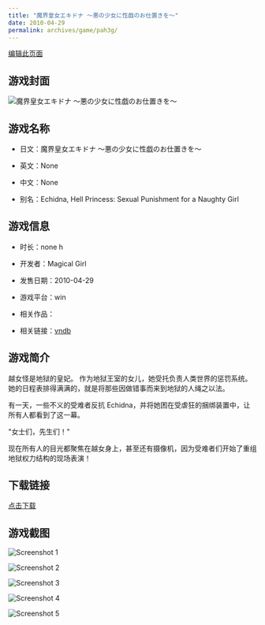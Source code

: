```yaml
---
title: "魔界皇女エキドナ ～悪の少女に性戯のお仕置きを～"
date: 2010-04-29
permalink: archives/game/pah3g/
---
```

[编辑此页面](https://github.com/ACG-3/ADV3-source/blob/main/source/_posts/%E9%AD%94%E7%95%8C%E7%9A%87%E5%A5%B3%E3%82%A8%E3%82%AD%E3%83%89%E3%83%8A%20%EF%BD%9E%E6%82%AA%E3%81%AE%E5%B0%91%E5%A5%B3%E3%81%AB%E6%80%A7%E6%88%AF%E3%81%AE%E3%81%8A%E4%BB%95%E7%BD%AE%E3%81%8D%E3%82%92%EF%BD%9E.md)

## 游戏封面

![魔界皇女エキドナ ～悪の少女に性戯のお仕置きを～](https://pan.timero.xyz/d/onedrive/img_lib_001/%E9%AD%94%E7%95%8C%E7%9A%87%E5%A5%B3%E3%82%A8%E3%82%AD%E3%83%89%E3%83%8A%20%EF%BD%9E%E6%82%AA%E3%81%AE%E5%B0%91%E5%A5%B3%E3%81%AB%E6%80%A7%E6%88%AF%E3%81%AE%E3%81%8A%E4%BB%95%E7%BD%AE%E3%81%8D%E3%82%92%EF%BD%9E_cover.avif)


## 游戏名称

- 日文：魔界皇女エキドナ ～悪の少女に性戯のお仕置きを～
- 英文：None
- 中文：None

- 别名：Echidna, Hell Princess: Sexual Punishment for a Naughty Girl


## 游戏信息

- 时长：none h
- 开发者：Magical Girl
- 发售日期：2010-04-29
- 游戏平台：win
- 相关作品：

- 相关链接：[vndb](https://vndb.org/v4869)


## 游戏简介

越女怪是地狱的皇妃。
作为地狱王室的女儿，她受托负责人类世界的惩罚系统。
她的日程表排得满满的，就是将那些因做错事而来到地狱的人绳之以法。

有一天，一些不义的受难者反抗 Echidna，并将她困在受虐狂的捆绑装置中，让所有人都看到了这一幕。

"女士们，先生们！"

现在所有人的目光都聚焦在越女身上，甚至还有摄像机，因为受难者们开始了重组地狱权力结构的现场表演！





## 下载链接

[点击下载](https://pan.timero.xyz/onedrive/adv_lib_001/%E9%AD%94%E7%95%8C%E7%9A%87%E5%A5%B3%E3%82%A8%E3%82%AD%E3%83%89%E3%83%8A%20%EF%BD%9E%E6%82%AA%E3%81%AE%E5%B0%91%E5%A5%B3%E3%81%AB%E6%80%A7%E6%88%AF%E3%81%AE%E3%81%8A%E4%BB%95%E7%BD%AE%E3%81%8D%E3%82%92%EF%BD%9E)


## 游戏截图


![Screenshot 1](https://pan.timero.xyz/d/onedrive/img_lib_001/%E9%AD%94%E7%95%8C%E7%9A%87%E5%A5%B3%E3%82%A8%E3%82%AD%E3%83%89%E3%83%8A%20%EF%BD%9E%E6%82%AA%E3%81%AE%E5%B0%91%E5%A5%B3%E3%81%AB%E6%80%A7%E6%88%AF%E3%81%AE%E3%81%8A%E4%BB%95%E7%BD%AE%E3%81%8D%E3%82%92%EF%BD%9E_Screenshot_1.avif)

![Screenshot 2](https://pan.timero.xyz/d/onedrive/img_lib_001/%E9%AD%94%E7%95%8C%E7%9A%87%E5%A5%B3%E3%82%A8%E3%82%AD%E3%83%89%E3%83%8A%20%EF%BD%9E%E6%82%AA%E3%81%AE%E5%B0%91%E5%A5%B3%E3%81%AB%E6%80%A7%E6%88%AF%E3%81%AE%E3%81%8A%E4%BB%95%E7%BD%AE%E3%81%8D%E3%82%92%EF%BD%9E_Screenshot_2.avif)

![Screenshot 3](https://pan.timero.xyz/d/onedrive/img_lib_001/%E9%AD%94%E7%95%8C%E7%9A%87%E5%A5%B3%E3%82%A8%E3%82%AD%E3%83%89%E3%83%8A%20%EF%BD%9E%E6%82%AA%E3%81%AE%E5%B0%91%E5%A5%B3%E3%81%AB%E6%80%A7%E6%88%AF%E3%81%AE%E3%81%8A%E4%BB%95%E7%BD%AE%E3%81%8D%E3%82%92%EF%BD%9E_Screenshot_3.avif)

![Screenshot 4](https://pan.timero.xyz/d/onedrive/img_lib_001/%E9%AD%94%E7%95%8C%E7%9A%87%E5%A5%B3%E3%82%A8%E3%82%AD%E3%83%89%E3%83%8A%20%EF%BD%9E%E6%82%AA%E3%81%AE%E5%B0%91%E5%A5%B3%E3%81%AB%E6%80%A7%E6%88%AF%E3%81%AE%E3%81%8A%E4%BB%95%E7%BD%AE%E3%81%8D%E3%82%92%EF%BD%9E_Screenshot_4.avif)

![Screenshot 5](https://pan.timero.xyz/d/onedrive/img_lib_001/%E9%AD%94%E7%95%8C%E7%9A%87%E5%A5%B3%E3%82%A8%E3%82%AD%E3%83%89%E3%83%8A%20%EF%BD%9E%E6%82%AA%E3%81%AE%E5%B0%91%E5%A5%B3%E3%81%AB%E6%80%A7%E6%88%AF%E3%81%AE%E3%81%8A%E4%BB%95%E7%BD%AE%E3%81%8D%E3%82%92%EF%BD%9E_Screenshot_5.avif)

